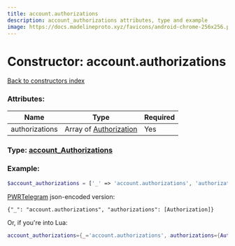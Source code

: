 ```yaml
---
title: account.authorizations
description: account_authorizations attributes, type and example
image: https://docs.madelineproto.xyz/favicons/android-chrome-256x256.png
---
```

# Constructor: account.authorizations  
[Back to constructors index](index.md)



### Attributes:

| Name     |    Type       | Required |
|----------|---------------|----------|
|authorizations|Array of [Authorization](../types/Authorization.md) | Yes|



### Type: [account\_Authorizations](../types/account_Authorizations.md)


### Example:

```php
$account_authorizations = ['_' => 'account.authorizations', 'authorizations' => [Authorization, Authorization]];
```  

[PWRTelegram](https://pwrtelegram.xyz) json-encoded version:

```
{"_": "account.authorizations", "authorizations": [Authorization]}
```


Or, if you're into Lua:

```lua
account_authorizations={_='account.authorizations', authorizations={Authorization}}

```


